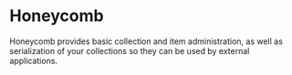 # Honeycomb
Honeycomb provides basic collection and item administration, as well as serialization of your collections so they can be used by external applications. 
